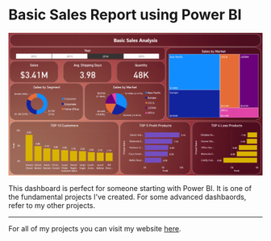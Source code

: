 # Basic Sales Report using Power BI

![dashboard](https://github.com/preetparmar/Data-Visualization/blob/main/Basic%20Sales%20Analysis%20using%20Power%20BI/Resources/Screenshots/Dashboard.png)

This dashboard is perfect for someone starting with Power BI. It is one of the fundamental projects I've created. For some advanced dashbaords, refer to my other projects.

---

For all of my projects you can visit my website [here](https://preetparmar.com/projects).

